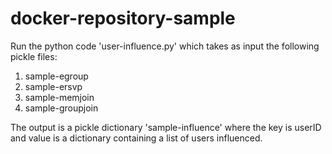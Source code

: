# docker-repository-sample

Run the python code 'user-influence.py' which takes as input the following pickle files:

1. sample-egroup
2. sample-ersvp
3. sample-memjoin
4. sample-groupjoin

The output is a pickle dictionary 'sample-influence' where the key is userID and value is 
a dictionary containing a list of users influenced.
